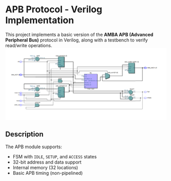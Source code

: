 # APB Protocol - Verilog Implementation

This project implements a basic version of the **AMBA APB (Advanced Peripheral Bus)** protocol in Verilog, along with a testbench to verify read/write operations.
![RTL](https://github.com/Nithyanand-b/fifo/blob/c7effc400dd6e62b09c8cc8cb1335bd9310311d3/Screenshot%202025-05-30%20210853.png)


## Description

The APB module supports:
- FSM with `IDLE`, `SETUP`, and `ACCESS` states
- 32-bit address and data support
- Internal memory (32 locations)
- Basic APB timing (non-pipelined)

